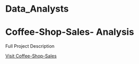 # Data_Analysts

<h1> Coffee-Shop-Sales- Analysis </h1>

<a>Full Project Description</a>

[Visit Coffee-Shop-Sales](https://github.com/Uttamkumargupta000/Data_Analysts/tree/main/Coffee-Shop_DashBoard)
